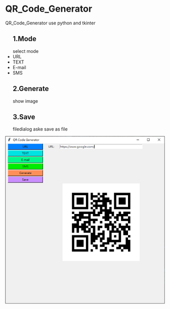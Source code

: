 # QR_Code_Generator
QR_Code_Generator use python and tkinter
<ul>
  <h2><div>1.Mode</div></h2>
<div>select mode</div>
<li>URL</il>
<li>TEXT</il>
<li>E-mail</il>
<li>SMS</il>
<h2><div>2.Generate</div></h2>
<div>show image</div>
<h2><div>3.Save</div></h2>
<div>filedialog aske save as file </div>
</ul>

<img src="https://github.com/chiajung0511/QR_Code_Generator/blob/main/QR_Code_Example_Picture/QR_Code_Generator_Example.PNG" alt="Result">
